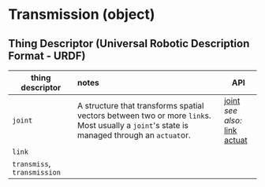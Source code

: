 # Transmission (object)

## Thing Descriptor (Universal Robotic Description Format - URDF)

| thing descriptor | notes | API |
|--|:--|--|
| `joint` | A structure that transforms spatial vectors between two or more `link`s.  Most usually a `joint`'s state is managed through an `actuat`or. |  [joint](./)<br/>_see also:_ [link](../../physic/obj/link.md)<br/>[actuat](../metaphysic/obj/actuat.md) |
| `link` |||
| `transmiss`, `transmission` |||